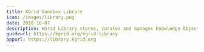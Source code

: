 ```yaml
---
title: KGrid Sandbox Library
icon: /images/library.png
date: 2018-10-07
description: KGrid Library stores, curates and manages Knowledge Objects.
guideurl: https://kgrid.org/kgrid-library
appurl: https://library.kgrid.org
---
```

